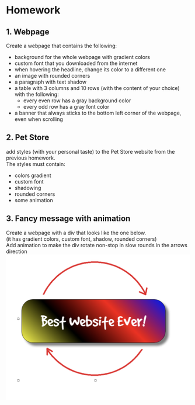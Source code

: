 # Homework

## 1. Webpage 
Create a webpage that contains the following:
* background for the whole webpage with gradient colors
* custom font that you downloaded from the internet
* when hovering the headline, change its color to a different one
* an image with rounded corners
* a paragraph with text shadow
* a table with 3 columns and 10 rows (with the content of your choice) with the following:  
  - every even row has a gray background color
  - every odd row has a gray font color
* a banner that always sticks to the bottom left corner of the webpage, even when scrolling 

## 2. Pet Store
add styles (with your personal taste) to the Pet Store website from the previous homework.  
The styles must contain:
* colors gradient
* custom font
* shadowing
* rounded corners
* some animation

## 3. Fancy message with animation
Create a webpage with a div that looks like the one below.  
(it has gradient colors, custom font, shadow, rounded corners)  
Add animation to make the div rotate non-stop in slow rounds in the arrows direction
 ![Fancy div](fancy-div.png)